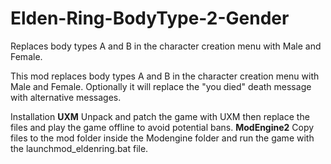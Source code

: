 # Elden-Ring-BodyType-2-Gender

Replaces body types A and B in the character creation menu with Male and Female.

This mod replaces body types A and B in the character creation menu with Male and Female.
Optionally it will replace the "you died" death message with alternative messages.

Installation
**UXM**
Unpack and patch the game with UXM then replace the files and play the game offline to avoid potential bans.
**ModEngine2**
Copy files to the mod folder inside the Modengine folder and run the game with the launchmod_eldenring.bat file.
